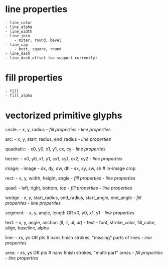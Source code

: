 

line properties
===============
    - line_color
    - line_alpha
    - line_width
    - line_join
        - miter, round, bevel
    - line_cap
        - butt, square, round
    - line_dash
    - line_dash_offset (no support currently)

fill properties
===============
    - fill
    - fill_alpha


vectorized primitive glyphs
===========================

circle:
    - x, y, radius
    - *fill properties*
    - *line properties*

arc:
    - x, y, start_radius, end_radius
    - *line properties*

quadratic:
    - x0, y0, x1, y1, cx, cy
    - *line properties*

bezier:
    - x0, y0, x1, y1, cx1, cy1, cx2, cy2
    - *line properties*

image:
    - image
    - dx, dy, dw, dh
    - sx, sy, sw, sh  # in-image crop

rect:
    - x, y, width, height, angle
    - *fill properties*
    - *line properties*

quad:
    - left, right, bottom, top
    - *fill properties*
    - *line properties*

wedge
    - x, y, start_radius, end_radius, start_angle, end_angle
    - *fill properties*
    - *line properties*

segment:
    - x, y, angle, length OR x0, y0, x1, y1
    - *line properties*

text:
    - x, y, angle, anchor: (ll, lr, ul, ur)
    - text
    - font, stroke_color, fill_color, align, baseline, alpha

line:
    - xs, ys OR pts    # nans finish strokes, "missing" parts of lines
    - *line properties*

area:
    - xs, ys OR pts    # nans finish strokes, "multi-part" areas
    - *fill properties*
    - *line properties*

